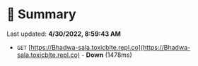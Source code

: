 # 📖 Summary
Last updated: **4/30/2022, 8:59:43 AM**

- `GET` [https://Bhadwa-sala.toxicblte.repl.co](https://Bhadwa-sala.toxicblte.repl.co) - **Down** (1478ms)
